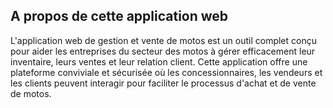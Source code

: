 ## A propos de cette application web
L'application web de gestion et vente de motos est un outil complet conçu pour aider les entreprises du secteur des motos à gérer efficacement leur inventaire, leurs ventes et leur relation client. Cette application offre une plateforme conviviale et sécurisée où les concessionnaires, les vendeurs et les clients peuvent interagir pour faciliter le processus d'achat et de vente de motos.
